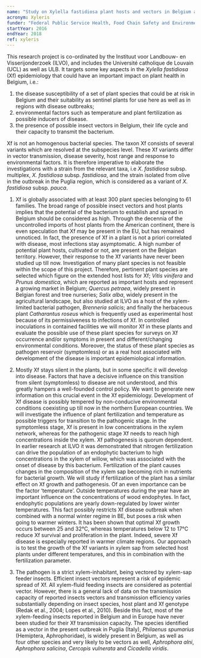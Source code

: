 ```yaml
---
name: "Study on Xylella fastidiosa plant hosts and vectors in Belgium and the influence of specific plant growth conditions on disease development"
acronym: Xyleris
funder: "Federal Public Service Health, Food Chain Safety and Environment"
startYear: 2016
endYear: 2018
ref: xyleris
---
```


This research project is co-ordinated by the Instituut voor Landbouw- en Visserijonderzoek (ILVO), and includes 
the Université catholique de Louvain (UCL) as well as ULB. It targets some key aspects in the *Xylella fastidiosa* (Xf)
epidemiology that could have an important impact on plant health in Belgium, i.e.:   
1.	the disease susceptibility of a set of plant species that could be at risk in Belgium and their 
suitability as sentinel plants for use here as well as in regions with disease outbreaks;
2.	environmental factors such as temperature and plant fertilization as possible inducers of disease.
3.	the presence of possible insect vectors in Belgium, their life cycle and their capacity to transmit the bacterium.

Xf is not an homogenous bacterial species. The taxon Xf consists of several variants which are resolved at the subspecies level. 
These Xf variants differ in vector transmission, disease severity, host range and response to environmental factors.  It is therefore 
imperative to elaborate the investigations with a strain from the relevant taxa, i.e *X. fastidiosa* subsp. multiplex, *X. fastidiosa* 
subsp. *fastidiosa*, and the strain isolated from olive in the outbreak in the Puglia region, which is considered as a variant of 
*X. fastidiosa* subsp. *pauca*.  

1.	Xf is globally associated with at least 300 plant species belonging to 61 families. The broad range of possible insect vectors and 
host plants implies that the potential of the bacterium to establish and spread in Belgium should be considered as high. Through the 
decennia of the uncontrolled imports of host plants from the American continent, there is even speculation that Xf may be present 
in the EU, but has remained unnoticed. In fact, the presence of Xf in a plant is not a priori correlated with disease, most infections 
stay asymptomatic. A high number of potential plant hosts, cultivated or not, are present on the Belgian territory. However, their 
response to the Xf variants have never been studied up till now. Investigation of many plant species is not feasible within the scope 
of this project. Therefore, pertinent plant species are selected which figure on the extended host lists for Xf;  *Vitis vinifera* 
and  *Prunus domestica*, which are reported as important hosts and represent a growing market in Belgium; *Quercus petraea*, 
widely present in Belgian forest and tree nurseries; *Salix alba*, widely present in the agricultural landscape, but also 
studied at ILVO as a host of the xylem-limited bacterial pathogen, *Brenneria salicis*; and finally the herbaceous plant *Catharantus 
roseus* which is frequently used as experimental host because of its permissiveness to infections of Xf. In controlled inoculations 
in contained facilities we will monitor Xf in these plants and evaluate the possible use of these plant species for surveys on Xf 
occurrence and/or symptoms in present and different/changing environmental conditions. Moreover, the status of these plant species 
as pathogen reservoir (symptomless) or as a real host associated with development of the disease is important epidemiological information.  

2.	Mostly Xf stays silent in the plants, but in some specific it will develop into disease. Factors that have a decisive influence on 
this transition from silent (symptomless) to disease are not understood, and this greatly hampers a well-founded control policy. 
We want to generate new information on this crucial event in the Xf epidemiology. Development of Xf disease is possibly tempered 
by non-conducive environmental conditions coexisting up till now in the northern European countries. We will investigate the influence 
of plant fertilization and temperature as possible triggers for transition to the pathogenic stage. In the symptomless stage, Xf is 
present in low concentrations in the xylem network, whereas for the pathogenic stage Xf needs to reach high concentrations inside the 
xylem. Xf pathogenesis is quorum dependent. In earlier research at ILVO it was demonstrated that nitrogen fertilization can drive the 
population of an endophytic bacterium to high concentrations in the xylem of willow, which was associated with the onset of disease by 
this bacterium. Fertilization of the plant causes changes in the composition of the xylem sap becoming rich in nutrients for bacterial 
growth. We will study if fertilization of the plant has a similar effect on Xf growth and pathogenesis. Of an even importance can be 
the factor ‘temperature’. Outside temperatures during the year have an important influence on the concentrations of wood endophytes. 
In fact, endophytic populations are yearly down-regulated by lower winter temperatures. This fact possibly restricts Xf disease outbreak 
when combined with a normal winter regime in BE, but poses a risk when going to warmer winters. It has been shown that optimal Xf growth 
occurs between 25 and 32°C, whereas temperatures below 12 to 17°C reduce Xf survival and proliferation in the plant. Indeed, severe 
Xf disease is especially reported in warmer climate regions. Our approach is to test the growth of the Xf variants in xylem sap from 
selected host plants under different temperatures, and this in combination with the fertilization parameter.  

3.	The pathogen is a strict xylem-inhabitant, being vectored by xylem-sap feeder insects. Efficient insect vectors represent a risk 
of epidemic spread of Xf. All xylem-fluid feeding insects are considered as potential vector. However, there is a general lack of data 
on the transmission capacity of reported insects vectors and transmission efficiency varies substantially depending on insect species, 
host plant and Xf genotype (Redak et al., 2004; Lopes et al., 2010). Beside this fact, most of the xylem-feeding insects reported in 
Belgium and in Europe have never been studied for their Xf transmission capacity. The species identified as a vector in the present 
outbreak in Puglia (Italy), *Philaenus spumarius* (Hemiptera, Aphrophoridae), is widely present in Belgium, as well as four other species
and very likely to be vectors as well, *Aphrophora alni*, *Aphrophora salicina*, *Cercopis vulnerata* and *Cicadella viridis*.

